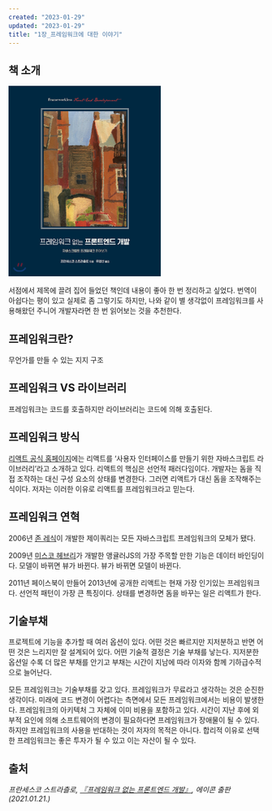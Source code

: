 ```yaml
---
created: "2023-01-29"
updated: "2023-01-29"
title: "1장_프레임워크에 대한 이야기"
---
```


## 책 소개


<div style="width: 300px; margin-right: auto;">

![book_cover](assets/book_cover.jpeg)

</div> 

서점에서 제목에 끌려 집어 들었던 책인데 내용이 좋아 한 번 정리하고 싶었다. 번역이 아쉽다는 평이 있고 실제로 좀 그렇기도 하지만, 나와 같이 별 생각없이 프레임워크를 사용해왔던 주니어 개발자라면 한 번 읽어보는 것을 추천한다.

## 프레임워크란?

무언가를 만들 수 있는 지지 구조

## 프레임워크 VS 라이브러리

프레임워크는 코드를 호출하지만 라이브러리는 코드에 의해 호출된다.

## 프레임워크 방식

[리액트 공식 홈페이지](https://ko.reactjs.org/)에는 리액트를 ‘사용자 인터페이스를 만들기 위한 자바스크립트 라이브러리’라고 소개하고 있다. 리액트의 핵심은 선언적 패러다임이다. 개발자는 돔을 직접 조작하는 대신 구성 요소의 상태를 변경한다. 그러면 리액트가 대신 돔을 조작해주는 식이다. 저자는 이러한 이유로 리액트를 프레임워크라고 믿는다.

## 프레임워크 연혁

2006년 [존 레식](https://ko.wikipedia.org/wiki/%EC%A1%B4_%EB%A0%88%EC%8B%9D)이 개발한 제이쿼리는 모든 자바스크립트 프레임워크의 모체가 됐다.

2009년 [미스코 헤브리](https://dev.to/mhevery)가 개발한 앵귤러JS의 가장 주목할 만한 기능은 데이터 바인딩이다. 모델이 바뀌면 뷰가 바뀐다. 뷰가 바뀌면 모델이 바뀐다.

2011년 페이스북이 만들어 2013년에 공개한 리액트는 현재 가장 인기있는 프레임워크다. 선언적 패턴이 가장 큰 특징이다. 상태를 변경하면 돔을 바꾸는 일은 리액트가 한다.

## 기술부채

프로젝트에 기능을 추가할 때 여러 옵션이 있다. 어떤 것은 빠르지만 지저분하고 반면 어떤 것은 느리지만 잘 설계되어 있다. 어떤 기술적 결정은 기술 부채를 낳는다. 지저분한 옵션일 수록 더 많은 부채를 안기고 부채는 시간이 지남에 따라 이자와 함께 기하급수적으로 늘어난다.

모든 프레임워크는 기술부채를 갖고 있다. 프레임워크가 무료라고 생각하는 것은 순진한 생각이다. 미래에 코드 변경이 어렵다는 측면에서 모든 프레임워크에서는 비용이 발생한다. 프레임워크의 아키텍처 그 자체에 이미 비용을 포함하고 있다. 시간이 지난 후에 외부적 요인에 의해 소프트웨어의 변경이 필요하다면 프레임워크가 장애물이 될 수 있다. 하지만 프레임워크의 사용을 반대하는 것이 저자의 목적은 아니다. 합리적 이유로 선택한 프레임워크는 좋은 투자가 될 수 있고 이는 자산이 될 수 있다.

## 출처
_프란세스코 스트라츨로, [『프레임워크 없는 프론트엔드 개발』](https://search.shopping.naver.com/book/search?bookTabType=ALL&pageIndex=1&pageSize=40&query=%ED%94%84%EB%A0%88%EC%9E%84%EC%9B%8C%ED%81%AC%20%EC%97%86%EB%8A%94%20%ED%94%84%EB%A1%A0%ED%8A%B8%EC%97%94%EB%93%9C%20%EA%B0%9C%EB%B0%9C&sort=REL), 에이콘 출판(2021.01.21.)_

